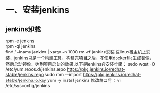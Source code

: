 # 一、安装jenkins 
## jenkins卸载 
rpm -e jenkins  
rpm -ql jenkins   
find / -iname jenkins | xargs -n 1000 rm -rf 
jenkins安装
在linux宿主机上安装，jenkins只是一个构建工具，构建完项目之后，在使用dockerfile生成镜像，然后启动镜像，达到项目启动的效果
以下是jenkins的安装步骤：
sudo wget -O /etc/yum.repos.d/jenkins.repo https://pkg.jenkins.io/redhat-stable/jenkins.repo
sudo rpm --import https://pkg.jenkins.io/redhat-stable/jenkins.io.key
yum -y install jenkins
修改端口号：
vi /etc/sysconfig/jenkins
